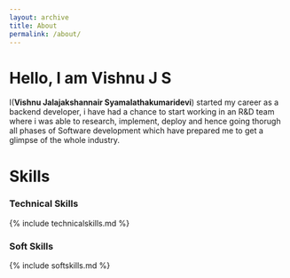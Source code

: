```yaml
---
layout: archive
title: About
permalink: /about/
---
```


# Hello, I am Vishnu J S 
I(**Vishnu Jalajakshannair Syamalathakumaridevi**) started my career as a backend developer, i have had a chance to start working in an R&D team where i was able to research, implement, deploy and hence going thorugh all phases of Software development which have prepared me to get a glimpse of the whole industry.

# Skills
### Technical Skills
{% include technicalskills.md %}

### Soft Skills
{% include softskills.md %}
